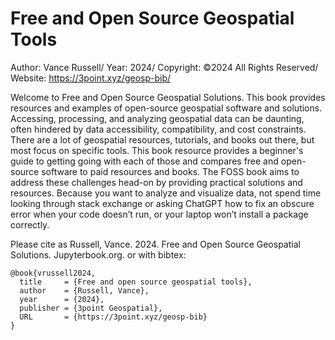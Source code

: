 # Free and Open Source Geospatial Tools
Author: Vance Russell/
Year: 2024/
Copyright: ©2024 All Rights Reserved/
Website: https://3point.xyz/geosp-bib/

Welcome to Free and Open Source Geospatial Solutions. This book provides resources and examples of open-source geospatial software and solutions. Accessing, processing, and analyzing geospatial data can be daunting, often hindered by data accessibility, compatibility, and cost constraints. There are a lot of geospatial resources, tutorials, and books out there, but most focus on specific tools. This book resource provides a beginner's guide to getting going with each of those and compares free and open-source software to paid resources and books. The FOSS book aims to address these challenges head-on by providing practical solutions and resources. Because you want to analyze and visualize data, not spend time looking through stack exchange or asking ChatGPT how to fix an obscure error when your code doesn’t run, or your laptop won’t install a package correctly.

Please cite as Russell, Vance. 2024. Free and Open Source Geospatial Solutions. Jupyterbook.org. or with bibtex:

```
@book{vrussell2024,
  title		= {Free and open source geospatial tools},
  author	= {Russell, Vance},
  year		= {2024},
  publisher	= {3point Geospatial},
  URL		= {https://3point.xyz/geosp-bib}
}
```

